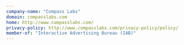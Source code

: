```yaml
---
company-name: "Compass Labs"
domain: compasslabs.com
home: http://www.compasslabs.com/
privacy-policy: http://www.compasslabs.com/privacy-policy/policy/
member-of: "Interactive Advertising Bureau (IAB)"
---
```




